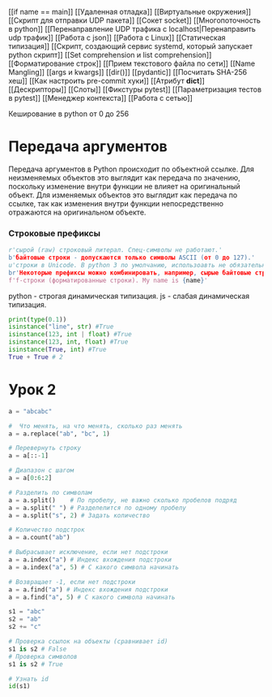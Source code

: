 [[if name == main]]
[[Удаленная отладка]]
[[Виртуальные окружения]]
[[Скрипт для отправки UDP пакета]]
[[Сокет socket]]
[[Многопоточность в python]]
[[Перенаправление UDP трафика с localhost|Перенаправить udp трафик]]
[[Работа с json]]
[[Работа с Linux]]
[[Статическая типизация]]
[[Скрипт, создающий сервис systemd, который запускает python скрипт]]
[[Set comprehension и list comprehension]]
[[Форматирование строк]]
[[Прием текстового файла по сети]]
[[Name Mangling]]
[[args и kwargs]]
[[dir()]]
[[pydantic]]
[[Посчитать SHA-256 хеш]]
[[Как настроить pre-commit хуки]]
[[Атрибут __dict__]]
[[Дескрипторы]]
[[Слоты]]
[[Фикстуры pytest]]
[[Параметризация тестов в pytest]]
[[Менеджер контекста]]
[[Работа с сетью]]

Кеширование в python от 0 до 256
# Передача аргументов

Передача аргументов в Python происходит по объектной ссылке. Для неизменяемых объектов это выглядит как передача по значению, поскольку изменение внутри функции не влияет на оригинальный объект. Для изменяемых объектов это выглядит как передача по ссылке, так как изменения внутри функции непосредственно отражаются на оригинальном объекте.

### Cтроковые префиксы

```python
r'сырой (raw) строковый литерал. Спец-символы не работают.'
b'байтовые строки - допускаются только символы ASCII (от 0 до 127).'
u'строки в Unicode. В python 3 по умолчанию, использоавть не обязательно.'
br'Некоторые префиксы можно комбинировать, например, сырые байтовые строки'
f'f-строки (форматированные строки). My name is {name}'
```

python - строгая динамическая типизация.
js - слабая динамическая типизация.

```python
print(type(0.1))
isinstance("line", str) #True
isinstance(123, int | float) #True
isinstance(123, int, float) #True
isinstance(True, int) #True
True + True # 2
```

# Урок 2

```python
a = "abcabc" 

#  Что менять, на что менять, сколько раз менять
a = a.replace("ab", "bc", 1)

# Перевернуть строку
a = a[::-1]

# Диапазон с шагом
a = a[0:6:2]

# Разделить по символам
a = a.split()    # По пробелу, не важно сколько пробелов подряд
a = a.split(" ") # Разделелится по одному пробелу
a = a.split("s", 2) # Задать количество

# Количество подстрок
a = a.count("ab")

# Выбрасывает исключение, если нет подстроки
a = a.index("a") # Индекс вхождения подстроки
a = a.index("a", 5) # С какого символа начинать

# Возвращает -1, если нет подстроки
a = a.find("a") # Индекс вхождения подстроки
a = a.find("a", 5) # С какого символа начинать
```

```python
s1 = "abc"
s2 = "ab"
s2 += "c"

# Проверка ссылок на объекты (сравнивает id)
s1 is s2 # False
# Проверка символов
s1 is s2 # True

# Узнать id
id(s1)

```

